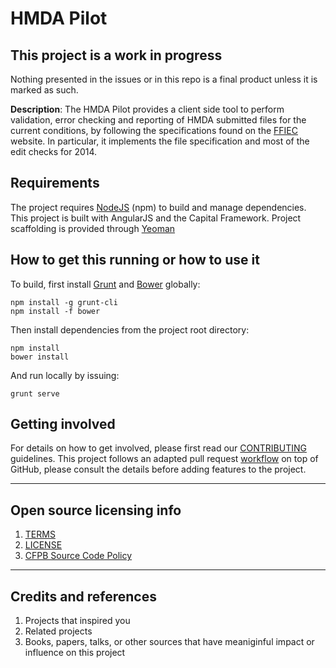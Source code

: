 # HMDA Pilot

## This project is a work in progress
Nothing presented in the issues or in this repo is a final product unless it is marked as such.

**Description**:  The HMDA Pilot provides a client side tool to perform validation, error checking and reporting
of HMDA submitted files for the current conditions, by following the specifications found on the [FFIEC](http://www.ffiec.gov/hmda)
website. In particular, it implements the file specification and most of the edit checks for 2014.

## Requirements

The project requires [NodeJS](http://nodejs.org) (npm) to build and manage dependencies. This project is built with AngularJS and the Capital Framework.
Project scaffolding is provided through [Yeoman](http://yeoman.io)

## How to get this running or how to use it

To build, first install [Grunt](http://gruntjs.com) and [Bower](http://bower.io) globally:

```
npm install -g grunt-cli
npm install -f bower
```

Then install dependencies from the project root directory:

```
npm install
bower install
```

And run locally by issuing:

```
grunt serve
```


## Getting involved

For details on how to get involved, please first read our [CONTRIBUTING](CONTRIBUTING.md) guidelines.
This project follows an adapted pull request [workflow](https://github.com/cfpb/hmda-pilot/wiki/GitHub-workflow) on top of GitHub, please consult the details before adding features to the project.


----

## Open source licensing info
1. [TERMS](TERMS.md)
2. [LICENSE](LICENSE)
3. [CFPB Source Code Policy](https://github.com/cfpb/source-code-policy/)


----

## Credits and references

1. Projects that inspired you
2. Related projects
3. Books, papers, talks, or other sources that have meaniginful impact or influence on this project 
